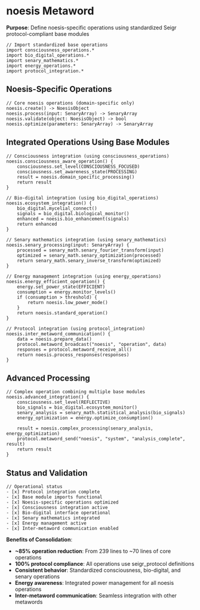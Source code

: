 # noesis Metaword

**Purpose**: Define noesis-specific operations using standardized Seigr protocol-compliant base modules

```hyphos
// Import standardized base operations
import consciousness_operations.*
import bio_digital_operations.*
import senary_mathematics.*
import energy_operations.*
import protocol_integration.*

```

## Noesis-Specific Operations

```hyphos
// Core noesis operations (domain-specific only)
noesis.create() -> NoesisObject
noesis.process(input: SenaryArray) -> SenaryArray
noesis.validate(object: NoesisObject) -> bool
noesis.optimize(parameters: SenaryArray) -> SenaryArray
```

## Integrated Operations Using Base Modules

```hyphos
// Consciousness integration (using consciousness_operations)
noesis.consciousness_aware_operation() {
    consciousness.set_level(CONSCIOUSNESS_FOCUSED)
    consciousness.set_awareness_state(PROCESSING)
    result = noesis.domain_specific_processing()
    return result
}

// Bio-digital integration (using bio_digital_operations)
noesis.ecosystem_integration() {
    bio_digital.mycelial_connect()
    signals = bio_digital.biological_monitor()
    enhanced = noesis.bio_enhancement(signals)
    return enhanced
}

// Senary mathematics integration (using senary_mathematics)
noesis.senary_processing(input: SenaryArray) {
    processed = senary_math.senary_fourier_transform(input)
    optimized = senary_math.senary_optimization(processed)
    return senary_math.senary_inverse_transform(optimized)
}

// Energy management integration (using energy_operations)
noesis.energy_efficient_operation() {
    energy.set_power_state(EFFICIENT)
    consumption = energy.monitor_levels()
    if (consumption > threshold) {
        return noesis.low_power_mode()
    }
    return noesis.standard_operation()
}

// Protocol integration (using protocol_integration)
noesis.inter_metaword_communication() {
    data = noesis.prepare_data()
    protocol.metaword_broadcast("noesis", "operation", data)
    responses = protocol.metaword_receive_all()
    return noesis.process_responses(responses)
}
```

## Advanced Processing

```hyphos
// Complex operation combining multiple base modules
noesis.advanced_integration() {
    consciousness.set_level(REFLECTIVE)
    bio_signals = bio_digital.ecosystem_monitor()
    senary_analysis = senary_math.statistical_analysis(bio_signals)
    energy_optimization = energy.optimize_consumption()
    
    result = noesis.complex_processing(senary_analysis, energy_optimization)
    protocol.metaword_send("noesis", "system", "analysis_complete", result)
    return result
}
```

## Status and Validation

```hyphos
// Operational status
- [x] Protocol integration complete
- [x] Base module imports functional  
- [x] Noesis-specific operations optimized
- [x] Consciousness integration active
- [x] Bio-digital interface operational
- [x] Senary mathematics integrated
- [x] Energy management active
- [x] Inter-metaword communication enabled
```

**Benefits of Consolidation**:
- **~85% operation reduction**: From 239 lines to ~70 lines of core operations
- **100% protocol compliance**: All operations use seigr_protocol definitions
- **Consistent behavior**: Standardized consciousness, bio-digital, and senary operations
- **Energy awareness**: Integrated power management for all noesis operations
- **Inter-metaword communication**: Seamless integration with other metawords
